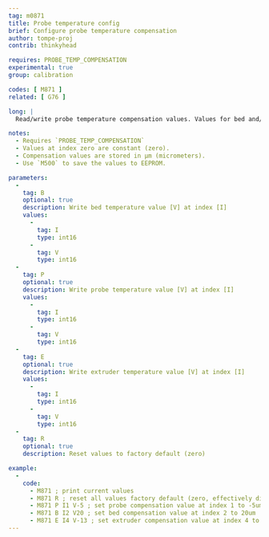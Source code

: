 ```yaml
---
tag: m0871
title: Probe temperature config
brief: Configure probe temperature compensation
author: tompe-proj
contrib: thinkyhead

requires: PROBE_TEMP_COMPENSATION
experimental: true
group: calibration

codes: [ M871 ]
related: [ G76 ]

long: |
  Read/write probe temperature compensation values. Values for bed and/or probe can be calibrated using G76 command.

notes:
  - Requires `PROBE_TEMP_COMPENSATION`
  - Values at index zero are constant (zero).
  - Compensation values are stored in µm (micrometers).
  - Use `M500` to save the values to EEPROM.

parameters:
  -
    tag: B
    optional: true
    description: Write bed temperature value [V] at index [I]
    values:
      -
        tag: I
        type: int16
      -
        tag: V
        type: int16
  -
    tag: P
    optional: true
    description: Write probe temperature value [V] at index [I]
    values:
      -
        tag: I
        type: int16
      -
        tag: V
        type: int16
  -
    tag: E
    optional: true
    description: Write extruder temperature value [V] at index [I]
    values:
      -
        tag: I
        type: int16
      -
        tag: V
        type: int16
  -
    tag: R
    optional: true
    description: Reset values to factory default (zero)

example:
  -
    code:
      - M871 ; print current values
      - M871 R ; reset all values factory default (zero, effectively disabling compensation)
      - M871 P I1 V-5 ; set probe compensation value at index 1 to -5um
      - M871 B I2 V20 ; set bed compensation value at index 2 to 20um
      - M871 E I4 V-13 ; set extruder compensation value at index 4 to -13um
---
```

